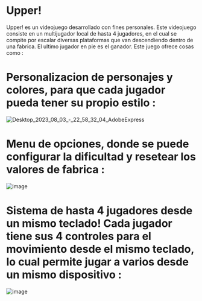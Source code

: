 # Upper!
 Upper! es un videojuego desarrollado con fines personales. Este videojuego consiste en un multijugador local de hasta 4 jugadores, en el cual se compite por escalar diversas plataformas que van descendiendo dentro de una fabrica. El ultimo jugador en pie es el ganador. Este juego ofrece cosas como :  
# Personalizacion de personajes y colores, para que cada jugador pueda tener su propio estilo :  
![Desktop_2023_08_03_-_22_58_32_04_AdobeExpress](https://github.com/Agushh/UpperCompiled/assets/67559610/2e1e25c0-0166-4c56-bd0f-ddd2c264fa1f)  
# Menu de opciones, donde se puede configurar la dificultad y resetear los valores de fabrica : 
![image](https://github.com/Agushh/UpperCompiled/assets/67559610/7519dce1-5f31-491d-9327-87a41773ea3d)
# Sistema de hasta 4 jugadores desde un mismo teclado! Cada jugador tiene sus 4 controles para el movimiento desde el mismo teclado, lo cual permite jugar a varios desde un mismo dispositivo :
![image](https://github.com/Agushh/UpperCompiled/assets/67559610/cad26598-5d13-424c-9d79-172830df8a03)


